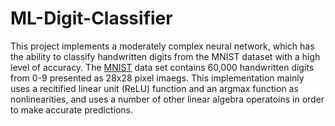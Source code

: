 # ML-Digit-Classifier

This project implements a moderately complex neural network, which has the ability to classify handwritten 
digits from the MNIST dataset with a high level of accuracy. The [MNIST](https://en.wikipedia.org/wiki/MNIST_database)
data set contains 60,000 handwritten digits from 0-9 presented as 28x28 pixel imaegs. This implementation 
mainly uses a recitified linear unit (ReLU) function and an argmax function as nonlinearities, and uses a 
number of other linear algebra operatoins in order to make accurate predictions.
